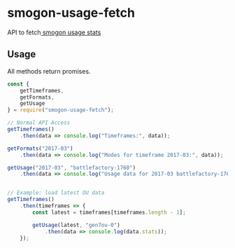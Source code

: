 # smogon-usage-fetch

API to fetch[ smogon usage stats](http://www.smogon.com/stats/)

## Usage

All methods return promises.

```js
const {
    getTimeframes,
    getFormats,
    getUsage
} = require("smogon-usage-fetch");

// Normal API Access
getTimeframes()
    .then(data => console.log("Timeframes:", data));

getFormats("2017-03")
    .then(data => console.log("Modes for timeframe 2017-03:", data));

getUsage("2017-03", "battlefactory-1760")
    .then(data => console.log("Usage data for 2017-03 battlefactory-1760:", data));


// Example: load latest OU data
getTimeframes()
    .then(timeframes => {
        const latest = timeframes[timeframes.length - 1];

        getUsage(latest, "gen7ou-0")
            .then(data => console.log(data.stats));
    });

```

